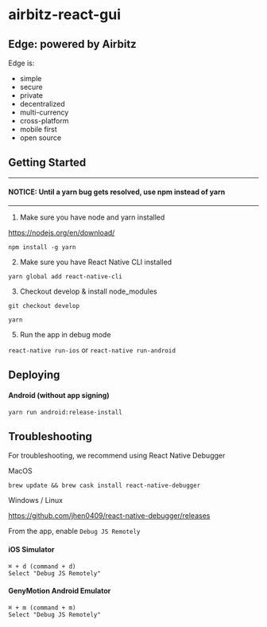 # airbitz-react-gui

## Edge: powered by Airbitz

Edge is:
- simple
- secure
- private
- decentralized
- multi-currency
- cross-platform
- mobile first
- open source

## Getting Started

_____
#### NOTICE: Until a **yarn** bug gets resolved, use **npm** instead of yarn
_____

1. Make sure you have node and yarn installed

  https://nodejs.org/en/download/

  `npm install -g yarn`

2. Make sure you have React Native CLI installed

  `yarn global add react-native-cli`

3. Checkout develop & install node_modules

  `git checkout develop`

  `yarn`

5. Run the app in debug mode

  `react-native run-ios` or `react-native run-android`

## Deploying

#### Android (without app signing)

`yarn run android:release-install`

## Troubleshooting

For troubleshooting, we recommend using React Native Debugger

MacOS

`brew update && brew cask install react-native-debugger`

Windows / Linux

https://github.com/jhen0409/react-native-debugger/releases

From the app, enable `Debug JS Remotely`
#### iOS Simulator
    ⌘ + d (command + d)
    Select "Debug JS Remotely"

#### GenyMotion Android Emulator
    ⌘ + m (command + m)
    Select "Debug JS Remotely"

